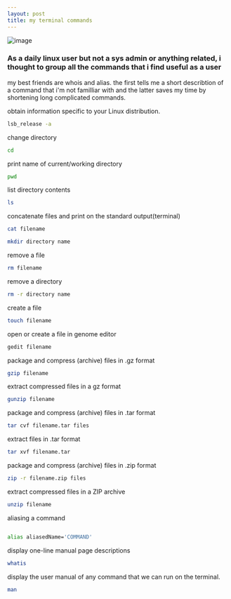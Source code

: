 ```yaml
---
layout: post
title: my terminal commands
---
```

![image](https://user-images.githubusercontent.com/40968723/190875717-d998e11e-8155-45b3-9c03-8ec4e74aaabe.png)

<h3> As a daily linux user but not a sys admin or anything related, i thought to group all the commands that i find useful as a user </h3>  
my best friends are whois and alias. the first tells me a short describtion of a command that i'm not familliar with and the latter saves my time by shortening long complicated commands.



 obtain information specific to your Linux distribution.
```bash
lsb_release -a
```

change directory
```bash
cd
```

print name of current/working directory
```bash
pwd
```

list directory contents
```bash
ls
```

 concatenate files and print on the standard output(terminal)
```bash
cat filename
```

```bash
mkdir directory name
```

remove a file
```bash
rm filename
```

remove a directory
```bash
rm -r directory name
```

create a file
```bash
touch filename 
```


open or create a file in genome editor
```bash
gedit filename
```


package and compress (archive) files in .gz format

```bash
gzip filename

```

extract compressed files in a gz format
```bash
gunzip filename

```
package and compress (archive) files in .tar format

```bash
tar cvf filename.tar files
```

 extract files in .tar format

```bash
tar xvf filename.tar

```

 package and compress (archive) files in .zip format
```bash
zip -r filename.zip files

```

extract compressed files in a ZIP archive
```bash
unzip filename
```

aliasing a command

```bash

alias aliasedName='COMMAND'

```


display one-line manual page descriptions
```bash
whatis
```

display the user manual of any command that we can run on the terminal.
```bash
man
```
